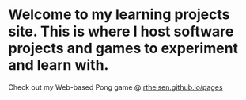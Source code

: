 # Welcome to my learning projects site. This is where I host software projects and games to experiment and learn with. 

Check out my Web-based Pong game @ [rtheisen.github.io/pages](https://rftheisen.github.io/pong/)
